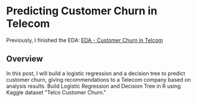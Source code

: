# Predicting Customer Churn in Telecom
Previously, I finished the EDA: [EDA - Customer Churn in Telcom](https://github.com/yuki04160/EDA-Customer-Churn-in-Telecom)
## Overview
In this post, I will build a logistic regression and a decision tree to predict customer churn, giving recommendations to a Telecom company based on analysis results.
Build Logistic Regression and Decision Tree in R using Kaggle dataset "Telco Customer Churn."
